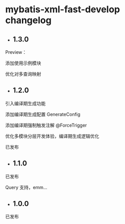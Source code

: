 # mybatis-xml-fast-develop changelog

+ ## 1.3.0

Preview：

添加使用示例模块

优化对多查询映射

+ ## 1.2.0

引入编译期生成功能

添加编译期生成配置 GenerateConfig

添加编译期强制触发注解 @ForceTrigger

优化多模块分层开发体验，编译期生成逻辑优化

已发布

+ ## 1.1.0

已发布

Query 支持，emm...

+ ## 1.0.0

已发布